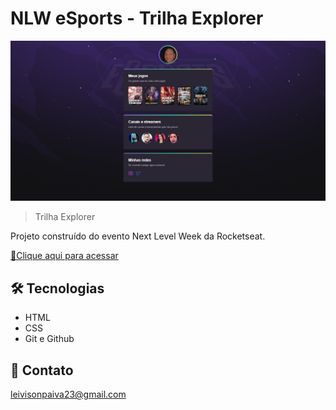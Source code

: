 # NLW eSports - Trilha Explorer

![preview](./.github/preview.png)
> Trilha Explorer

Projeto construído do evento Next Level Week da Rocketseat.

[🔗Clique aqui para acessar](https://leivisonpaiva.github.io/nlw-esports-explorer/)

## 🛠️ Tecnologias

- HTML
- CSS
- Git e Github

## 💜 Contato

leivisonpaiva23@gmail.com